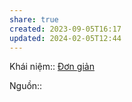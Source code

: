 ```yaml
---
share: true
created: 2023-09-05T16:17
updated: 2024-02-05T12:44
---
```

Khái niệm:: [Đơn giản](../../../%CE%9E%20Kh%C3%A1i%20ni%E1%BB%87m/%C4%90%C6%A1n%20gi%E1%BA%A3n.md)

Nguồn:: 